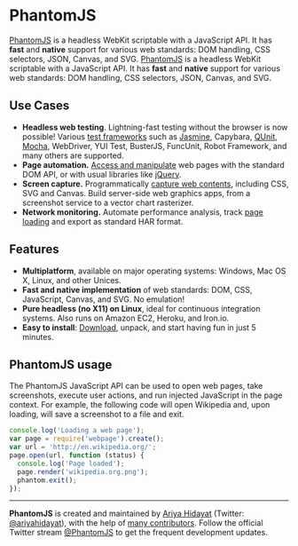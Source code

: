 # PhantomJS

[PhantomJS](http://phantomjs.org/) is a headless WebKit scriptable with a JavaScript API. It has **fast** and **native** support for various web standards: DOM handling, CSS selectors, JSON, Canvas, and SVG.
[PhantomJS](http://phantomjs.org/) is a headless WebKit scriptable with a JavaScript API. It has **fast** and **native** support for various web standards: DOM handling, CSS selectors, JSON, Canvas, and SVG.

## Use Cases

- **Headless web testing**. Lightning-fast testing without the browser is now possible! Various [test frameworks](http://phantomjs.org/headless-testing.html) such as [Jasmine](https://github.com/HugoGiraudel/SJSJ/blob/master/glossary/JASMINE.md), Capybara, [QUnit](https://github.com/HugoGiraudel/SJSJ/blob/master/glossary/QUNIT.md), [Mocha](https://github.com/HugoGiraudel/SJSJ/blob/master/glossary/MOCHA.md), WebDriver, YUI Test, BusterJS, FuncUnit, Robot Framework, and many others are supported.
- **Page automation.** [Access and manipulate](http://phantomjs.org/page-automation.html) web pages with the standard DOM API, or with usual libraries like [jQuery](https://github.com/HugoGiraudel/SJSJ/blob/master/glossary/JQUERY.md).
- **Screen capture.** Programmatically [capture web contents](http://phantomjs.org/screen-capture.html), including CSS, SVG and Canvas. Build server-side web graphics apps, from a screenshot service to a vector chart rasterizer.
- **Network monitoring.** Automate performance analysis, track [page loading](http://phantomjs.org/network-monitoring.html) and export as standard HAR format.

## Features

- **Multiplatform**, available on major operating systems: Windows, Mac OS X, Linux, and other Unices.
- **Fast and native implementation** of web standards: DOM, CSS, JavaScript, Canvas, and SVG. No emulation!
- **Pure headless (no X11) on Linux**, ideal for continuous integration systems. Also runs on Amazon EC2, Heroku, and Iron.io.
- **Easy to install**: [Download](http://phantomjs.org/download.html), unpack, and start having fun in just 5 minutes.

## PhantomJS usage

The PhantomJS JavaScript API can be used to open web pages, take screenshots, execute user actions, and run injected JavaScript in the page context. For example, the following code will open Wikipedia and, upon loading, will save a screenshot to a file and exit.

```js
console.log('Loading a web page');
var page = require('webpage').create();
var url = 'http://en.wikipedia.org/';
page.open(url, function (status) {
  console.log('Page loaded');
  page.render('wikipedia.org.png');
  phantom.exit();
});
```

<hr>

**PhantomJS** is created and maintained by [Ariya Hidayat](http://ariya.ofilabs.com/about) (Twitter: [@ariyahidayat](http://twitter.com/ariyahidayat)), with the help of [many contributors](https://github.com/ariya/phantomjs/contributors). Follow the official Twitter stream [@PhantomJS](http://twitter.com/PhantomJS) to get the frequent development updates.

